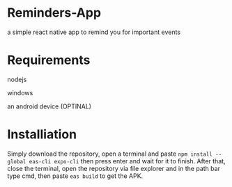 # Reminders-App

a simple react native app to remind you for important events

# Requirements
nodejs

windows

an android device (OPTINAL)

# Installiation
Simply download the repository, open a terminal and paste ```npm install --global eas-cli expo-cli``` then press enter and wait for it to finish.
After that, close the terminal, open the repository via file explorer and in the path bar type cmd, then paste ```eas build``` to get the APK.
